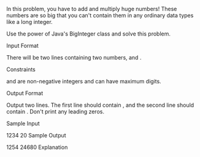 
In this problem, you have to add and multiply huge numbers! These numbers are so big that you can't contain them in any ordinary data types like a long integer.

Use the power of Java's BigInteger class and solve this problem.

Input Format

There will be two lines containing two numbers,  and .

Constraints

 and  are non-negative integers and can have maximum  digits.

Output Format

Output two lines. The first line should contain , and the second line should contain . Don't print any leading zeros.

Sample Input

1234
20
Sample Output

1254
24680
Explanation



